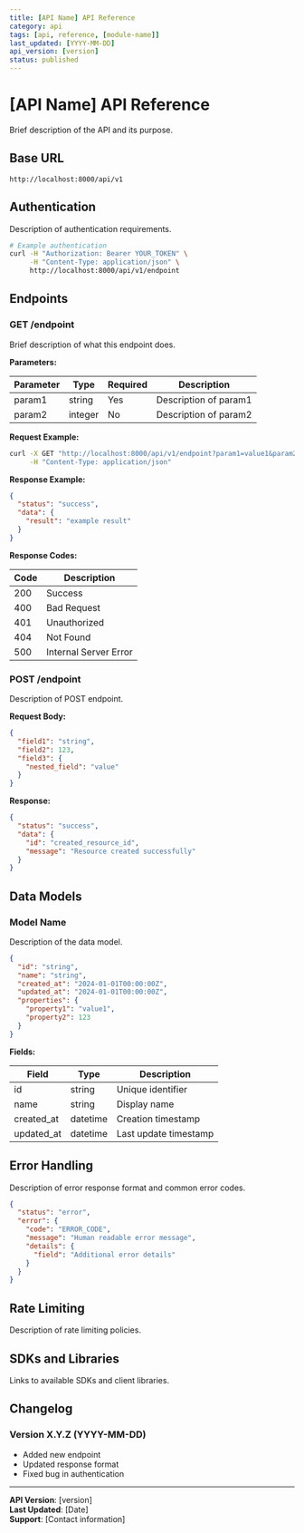```yaml
---
title: [API Name] API Reference
category: api
tags: [api, reference, [module-name]]
last_updated: [YYYY-MM-DD]
api_version: [version]
status: published
---
```


# [API Name] API Reference

Brief description of the API and its purpose.

## Base URL

```
http://localhost:8000/api/v1
```

## Authentication

Description of authentication requirements.

```bash
# Example authentication
curl -H "Authorization: Bearer YOUR_TOKEN" \
     -H "Content-Type: application/json" \
     http://localhost:8000/api/v1/endpoint
```

## Endpoints

### GET /endpoint

Brief description of what this endpoint does.

**Parameters:**

| Parameter | Type    | Required | Description           |
| --------- | ------- | -------- | --------------------- |
| param1    | string  | Yes      | Description of param1 |
| param2    | integer | No       | Description of param2 |

**Request Example:**

```bash
curl -X GET "http://localhost:8000/api/v1/endpoint?param1=value1&param2=123" \
     -H "Content-Type: application/json"
```

**Response Example:**

```json
{
  "status": "success",
  "data": {
    "result": "example result"
  }
}
```

**Response Codes:**

| Code | Description           |
| ---- | --------------------- |
| 200  | Success               |
| 400  | Bad Request           |
| 401  | Unauthorized          |
| 404  | Not Found             |
| 500  | Internal Server Error |

### POST /endpoint

Description of POST endpoint.

**Request Body:**

```json
{
  "field1": "string",
  "field2": 123,
  "field3": {
    "nested_field": "value"
  }
}
```

**Response:**

```json
{
  "status": "success",
  "data": {
    "id": "created_resource_id",
    "message": "Resource created successfully"
  }
}
```

## Data Models

### Model Name

Description of the data model.

```json
{
  "id": "string",
  "name": "string",
  "created_at": "2024-01-01T00:00:00Z",
  "updated_at": "2024-01-01T00:00:00Z",
  "properties": {
    "property1": "value1",
    "property2": 123
  }
}
```

**Fields:**

| Field      | Type     | Description           |
| ---------- | -------- | --------------------- |
| id         | string   | Unique identifier     |
| name       | string   | Display name          |
| created_at | datetime | Creation timestamp    |
| updated_at | datetime | Last update timestamp |

## Error Handling

Description of error response format and common error codes.

```json
{
  "status": "error",
  "error": {
    "code": "ERROR_CODE",
    "message": "Human readable error message",
    "details": {
      "field": "Additional error details"
    }
  }
}
```

## Rate Limiting

Description of rate limiting policies.

## SDKs and Libraries

Links to available SDKs and client libraries.

## Changelog

### Version X.Y.Z (YYYY-MM-DD)

- Added new endpoint
- Updated response format
- Fixed bug in authentication

---

**API Version**: [version]  
**Last Updated**: [Date]  
**Support**: [Contact information]
